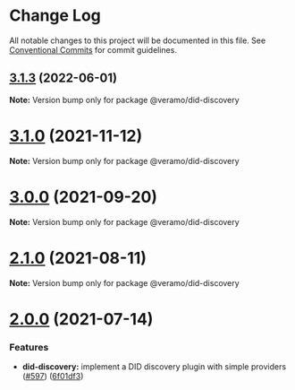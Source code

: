 # Change Log

All notable changes to this project will be documented in this file.
See [Conventional Commits](https://conventionalcommits.org) for commit guidelines.

## [3.1.3](https://github.com/uport-project/veramo/compare/v3.1.2...v3.1.3) (2022-06-01)

**Note:** Version bump only for package @veramo/did-discovery





# [3.1.0](https://github.com/uport-project/veramo/compare/v3.0.0...v3.1.0) (2021-11-12)

**Note:** Version bump only for package @veramo/did-discovery





# [3.0.0](https://github.com/uport-project/veramo/compare/v2.1.3...v3.0.0) (2021-09-20)

**Note:** Version bump only for package @veramo/did-discovery





# [2.1.0](https://github.com/uport-project/veramo/compare/v2.0.1...v2.1.0) (2021-08-11)

**Note:** Version bump only for package @veramo/did-discovery





# [2.0.0](https://github.com/uport-project/veramo/compare/v1.2.2...v2.0.0) (2021-07-14)


### Features

* **did-discovery:** implement a DID discovery plugin with simple providers ([#597](https://github.com/uport-project/veramo/issues/597)) ([6f01df3](https://github.com/uport-project/veramo/commit/6f01df38a732ba314d1e60728d65f511d26bfdcb))
